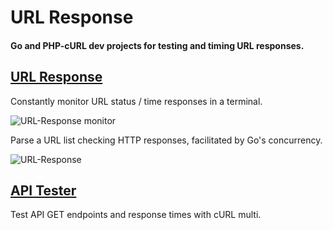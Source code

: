 
# URL Response

#### Go and PHP-cURL dev projects for testing and timing URL responses.


## [URL Response](https://github.com/Tinram/URL-Response/tree/master/url_response)


Constantly monitor URL status / time responses in a terminal.

[1]: https://tinram.github.io/images/url-monitor.png
![URL-Response monitor][1]


Parse a URL list checking HTTP responses, facilitated by Go's concurrency.

[2]: https://tinram.github.io/images/url-response.png
![URL-Response][2]


## [API Tester](https://github.com/Tinram/URL-Response/tree/master/api_tester)

Test API GET endpoints and response times with cURL multi.